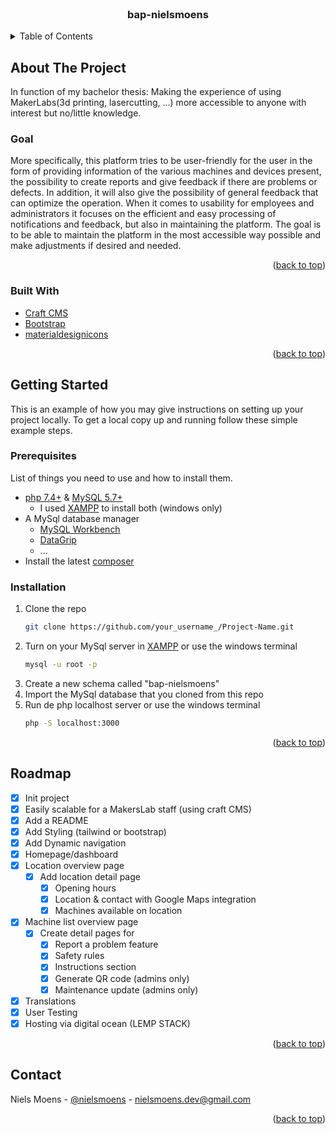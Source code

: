 <div id="top"></div>

<!-- PROJECT LOGO -->
<br />
<div align="center">
   
<h3 align="center">bap-nielsmoens</h3>

</div>



<!-- TABLE OF CONTENTS -->
<details>
  <summary>Table of Contents</summary>
  <ol>
    <li>
      <a href="#about-the-project">About The Project</a>
      <ul>
        <li><a href="#built-with">Built With</a></li>
      </ul>
    </li>
    <li>
      <a href="#getting-started">Getting Started</a>
      <ul>
        <li><a href="#prerequisites">Prerequisites</a></li>
        <li><a href="#installation">Installation</a></li>
      </ul>
    </li>
    <li><a href="#usage">Usage</a></li>
    <li><a href="#roadmap">Roadmap</a></li>
    <li><a href="#contact">Contact</a></li>
    <li><a href="#acknowledgments">Acknowledgments</a></li>
  </ol>
</details>



<!-- ABOUT THE PROJECT -->
## About The Project
In function of my bachelor thesis:
Making the experience of using MakerLabs(3d printing, lasercutting, ...) more accessible to anyone with interest but no/little knowledge.
### Goal
More specifically, this platform tries to be user-friendly for the user in the form of providing information of the various machines and devices present, the possibility to create reports and give feedback if there are problems or defects. In addition, it will also give the possibility of general feedback that can optimize the operation. When it comes to usability for employees and administrators it focuses on the efficient and easy processing of notifications and feedback, but also in maintaining the platform. The goal is to be able to maintain the platform in the most accessible way possible and make adjustments if desired and needed.

<p align="right">(<a href="#top">back to top</a>)</p>


### Built With

* [Craft CMS](https://craftcms.com/)
* [Bootstrap](https://getbootstrap.com)
* [materialdesignicons](https://materialdesignicons.com/)

<p align="right">(<a href="#top">back to top</a>)</p>

 
<!-- GETTING STARTED -->
## Getting Started

This is an example of how you may give instructions on setting up your project locally.
To get a local copy up and running follow these simple example steps.

### Prerequisites

List of things you need to use and how to install them.
* [php 7.4+](https://www.php.net/manual/en/install.windows.php) & [MySQL 5.7+](https://www.php.net/manual/en/install.windows.php)
    * I used [XAMPP](https://www.php.net/manual/en/install.windows.php) to install both (windows only)
* A MySql database manager 
  * [MySQL Workbench](https://www.mysql.com/products/workbench/)
  * [DataGrip](https://www.jetbrains.com/datagrip/)
  * ...
* Install the latest [composer](https://getcomposer.org/)

### Installation

1. Clone the repo
   ```sh
   git clone https://github.com/your_username_/Project-Name.git
   ```
2. Turn on your MySql server in [XAMPP](https://www.php.net/manual/en/install.windows.php) 
   or use the windows terminal
   ```sh
   mysql -u root -p
   ```
3. Create a new schema called "bap-nielsmoens"
4. Import the MySql database that you cloned from this repo
5. Run de php localhost server
   or use the windows terminal
   ```sh
   php -S localhost:3000
   ```
<p align="right">(<a href="#top">back to top</a>)</p>


<!-- ROADMAP -->
## Roadmap

- [x] Init project
- [x] Easily scalable for a MakersLab staff (using craft CMS)
- [x] Add a README
- [x] Add Styling (tailwind or bootstrap)
- [x] Add Dynamic navigation
- [x] Homepage/dashboard
- [x] Location overview page
  - [x] Add location detail page
    - [x] Opening hours
    - [x] Location & contact with Google Maps integration
    - [x] Machines available on location
- [x] Machine list overview page
  - [x] Create detail pages for
    - [x] Report a problem feature
    - [x] Safety rules
    - [x] Instructions section
    - [x] Generate QR code (admins only)
    - [x] Maintenance update (admins only)
- [x] Translations
- [x] User Testing
- [x] Hosting via digital ocean (LEMP STACK)

<p align="right">(<a href="#top">back to top</a>)</p>

<!-- CONTACT -->
## Contact
Niels Moens - [@nielsmoens](https://www.linkedin.com/in/niels-moens-6b065b134) - nielsmoens.dev@gmail.com

<p align="right">(<a href="#top">back to top</a>)</p>


<!-- MARKDOWN LINKS & IMAGES -->
<!-- https://www.markdownguide.org/basic-syntax/#reference-style-links -->
[contributors-url]: https://github.com/nielsmoens
[linkedin-url]: https://www.linkedin.com/in/niels-moens-6b065b134
[product-screenshot]: images/screenshot.png
